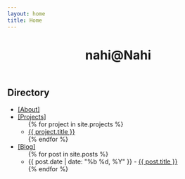 ```yaml
---
layout: home
title: Home
---
```


<div class="header-container">
  <header>
    <h1>nahi@Nahi</h1>
  </header>
</div>

## Directory

- <a href="{{ site.baseurl }}/about/" class="styled-link">[About]</a>
- <a href="{{ site.baseurl }}/projects/" class="styled-link">[Projects]</a>
  <ul>
  {% for project in site.projects %}
    <li class="subitem"><a href="{{ project.url | relative_url }}">{{ project.title }}</a></li>
  {% endfor %}
  </ul>
- <a href="{{ site.baseurl }}/posts/" class="styled-link">[Blog]</a>
  <ul>
  {% for post in site.posts %}
    <li class="subitem"><span class="date">{{ post.date | date: "%b %d, %Y" }}</span> - <a href="{{ post.url }}">{{ post.title }}</a></li>
  {% endfor %}
  </ul>
